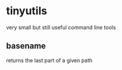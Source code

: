 # tinyutils
very small but still useful command line tools

## basename
returns the last part of a given path
